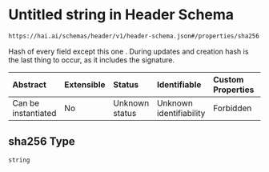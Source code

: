 # Untitled string in Header Schema

```txt
https://hai.ai/schemas/header/v1/header-schema.json#/properties/sha256
```

Hash of every field except this one . During  updates and creation hash is the last thing to occur, as it includes the signature.

| Abstract            | Extensible | Status         | Identifiable            | Custom Properties | Additional Properties | Access Restrictions | Defined In                                                                                |
| :------------------ | :--------- | :------------- | :---------------------- | :---------------- | :-------------------- | :------------------ | :---------------------------------------------------------------------------------------- |
| Can be instantiated | No         | Unknown status | Unknown identifiability | Forbidden         | Allowed               | none                | [header.schema.json\*](../../schemas/header/v1/header.schema.json "open original schema") |

## sha256 Type

`string`
